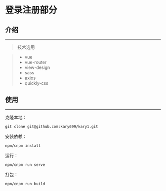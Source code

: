 # 登录注册部分

## 介绍
---
> 技术选用

> * vue
> * vue-router
> * view-design
> * sass
> * axios
> * quickly-css

## 使用
---

克隆本地：
```
git clone git@github.com:kary699/kary1.git
```

安装依赖：
```
npm/cnpm install
```

运行：
```
npm/cnpm run serve
```

打包：
```
npm/cnpm run build
```